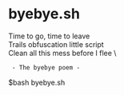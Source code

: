 # byebye.sh

Time to go, time to leave \
Trails obfuscation little script \
Clean all this mess before I flee \

     - The byebye poem -
     

$bash byebye.sh
